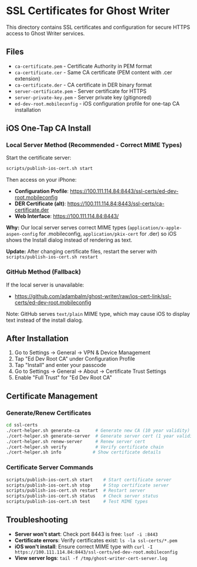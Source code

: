 # SSL Certificates for Ghost Writer

This directory contains SSL certificates and configuration for secure HTTPS access to Ghost Writer services.

## Files

- `ca-certificate.pem` - Certificate Authority in PEM format
- `ca-certificate.cer` - Same CA certificate (PEM content with .cer extension)
- `ca-certificate.der` - CA certificate in DER binary format
- `server-certificate.pem` - Server certificate for HTTPS
- `server-private-key.pem` - Server private key (gitignored)
- `ed-dev-root.mobileconfig` - iOS configuration profile for one-tap CA installation

## iOS One-Tap CA Install

### Local Server Method (Recommended - Correct MIME Types)

Start the certificate server:
```bash
scripts/publish-ios-cert.sh start
```

Then access on your iPhone:
- **Configuration Profile**: https://100.111.114.84:8443/ssl-certs/ed-dev-root.mobileconfig
- **DER Certificate (alt)**: https://100.111.114.84:8443/ssl-certs/ca-certificate.der
- **Web Interface**: https://100.111.114.84:8443/

**Why:** Our local server serves correct MIME types (`application/x-apple-aspen-config` for .mobileconfig, `application/pkix-cert` for .der) so iOS shows the Install dialog instead of rendering as text.

**Update:** After changing certificate files, restart the server with `scripts/publish-ios-cert.sh restart`

### GitHub Method (Fallback)

If the local server is unavailable:
- https://github.com/adambalm/ghost-writer/raw/ios-cert-link/ssl-certs/ed-dev-root.mobileconfig

Note: GitHub serves `text/plain` MIME type, which may cause iOS to display text instead of the install dialog.

## After Installation

1. Go to Settings → General → VPN & Device Management
2. Tap "Ed Dev Root CA" under Configuration Profile
3. Tap "Install" and enter your passcode
4. Go to Settings → General → About → Certificate Trust Settings
5. Enable "Full Trust" for "Ed Dev Root CA"

## Certificate Management

### Generate/Renew Certificates
```bash
cd ssl-certs
./cert-helper.sh generate-ca      # Generate new CA (10 year validity)
./cert-helper.sh generate-server  # Generate server cert (1 year validity)
./cert-helper.sh renew-server     # Renew server cert
./cert-helper.sh verify           # Verify certificate chain
./cert-helper.sh info            # Show certificate details
```

### Certificate Server Commands
```bash
scripts/publish-ios-cert.sh start    # Start certificate server
scripts/publish-ios-cert.sh stop     # Stop certificate server
scripts/publish-ios-cert.sh restart  # Restart server
scripts/publish-ios-cert.sh status   # Check server status
scripts/publish-ios-cert.sh test     # Test MIME types
```

## Troubleshooting

- **Server won't start**: Check port 8443 is free: `lsof -i :8443`
- **Certificate errors**: Verify certificates exist: `ls -la ssl-certs/*.pem`
- **iOS won't install**: Ensure correct MIME type with `curl -I https://100.111.114.84:8443/ssl-certs/ed-dev-root.mobileconfig`
- **View server logs**: `tail -f /tmp/ghost-writer-cert-server.log`